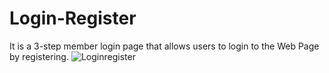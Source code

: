 # Login-Register
It is a 3-step member login page that allows users to login to the Web Page by registering.
![Loginregister](https://user-images.githubusercontent.com/125596720/235317296-994093a0-dbac-4829-ac36-ac50dccdd0d4.gif)

